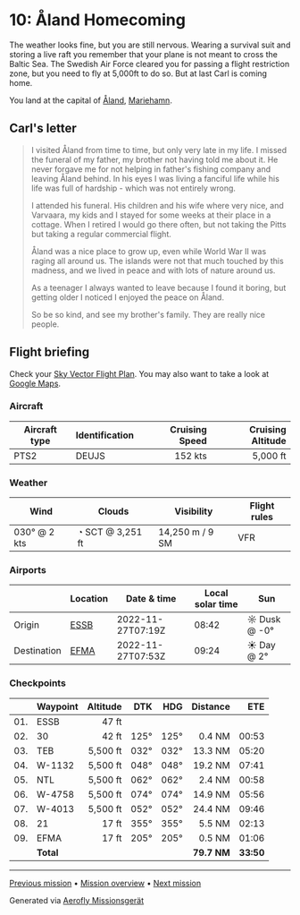 # 10: Åland Homecoming

The weather looks fine, but you are still nervous. Wearing a survival suit and storing a live raft you remember that your plane is not meant to cross the Baltic Sea. The Swedish Air Force cleared you for passing a flight restriction zone, but you need to fly at 5,000ft to do so. But at last Carl is coming home.

You land at the capital of [Åland](https://en.wikipedia.org/wiki/%C3%85land), [Mariehamn](https://en.wikipedia.org/wiki/Mariehamn).

## Carl's letter

> I visited Åland from time to time, but only very late in my life. I missed the funeral of my father, my brother not having told me about it. He never forgave me for not helping in father's fishing company and leaving Åland behind. In his eyes I was living a fanciful life while his life was full of hardship - which was not entirely wrong.
>
> I attended his funeral. His children and his wife where very nice, and Varvaara, my kids and I stayed for some weeks at their place in a cottage. When I retired I would go there often, but not taking the Pitts but taking a regular commercial flight.
>
> Åland was a nice place to grow up, even while World War II was raging all around us. The islands were not that much touched by this madness, and we lived in peace and with lots of nature around us.
>
> As a teenager I always wanted to leave because I found it boring, but getting older I noticed I enjoyed the peace on Åland.
>
> So be so kind, and see my brother's family. They are really nice people.

## Flight briefing

Check your [Sky Vector Flight Plan](https://skyvector.com/?ll=59.349212876682174,17.947082002626985&chart=301&zoom=3&fpl=N0152A050%20ESSB%205932N01812E%205944N01842E%205945N01846E%205948N01915E%206002N01955E%20EFMA). You may also want to take a look at [Google Maps](https://www.google.com/maps/@?api=1&map_action=map&center=59.349212876682174,17.947082002626985&zoom=12&basemap=terrain).

### Aircraft

| Aircraft type | Identification | Cruising Speed | Cruising Altitude |
| ------------- | -------------- | -------------: | ----------------: |
| PTS2          | DEUJS          |        152 kts |          5,000 ft |

### Weather

| Wind         | Clouds           | Visibility      | Flight rules |
| ------------ | ---------------- | --------------- | ------------ |
| 030° @ 2 kts | ◔ SCT @ 3,251 ft | 14,250 m / 9 SM | VFR          |

### Airports

|             | Location                                 | Date & time       | Local solar time | Sun          |
| ----------- | ---------------------------------------- | ----------------- | ---------------- | ------------ |
| Origin      | [ESSB](https://opennav.com/airport/ESSB) | 2022-11-27T07:19Z | 08:42            | ☼ Dusk @ -0° |
| Destination | [EFMA](https://opennav.com/airport/EFMA) | 2022-11-27T07:53Z | 09:24            | ☀ Day @ 2°   |

### Checkpoints

|     | Waypoint  | Altitude |  DTK |  HDG |    Distance |       ETE |
| :-: | --------- | -------: | ---: | ---: | ----------: | --------: |
| 01. | ESSB      |    47 ft |      |      |             |           |
| 02. | 30        |    42 ft | 125° | 125° |      0.4 NM |     00:53 |
| 03. | TEB       | 5,500 ft | 032° | 032° |     13.3 NM |     05:20 |
| 04. | W-1132    | 5,500 ft | 048° | 048° |     19.2 NM |     07:41 |
| 05. | NTL       | 5,500 ft | 062° | 062° |      2.4 NM |     00:58 |
| 06. | W-4758    | 5,500 ft | 074° | 074° |     14.9 NM |     05:56 |
| 07. | W-4013    | 5,500 ft | 052° | 052° |     24.4 NM |     09:46 |
| 08. | 21        |    17 ft | 355° | 355° |      5.5 NM |     02:13 |
| 09. | EFMA      |    17 ft | 205° | 205° |      0.5 NM |     01:06 |
|     | **Total** |          |      |      | **79.7 NM** | **33:50** |

---

[Previous mission](./09_finally_stockholm.md) • [Mission overview](./README.md) • [Next mission](./11_wave_good-bye.md)

Generated via [Aerofly Missionsgerät](https://github.com/fboes/aerofly-missions)
